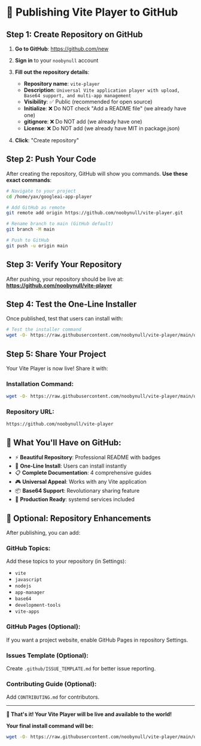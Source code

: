 # 🚀 Publishing Vite Player to GitHub

## Step 1: Create Repository on GitHub

1. **Go to GitHub**: https://github.com/new
2. **Sign in** to your `noobynull` account
3. **Fill out the repository details**:
   - **Repository name**: `vite-player`
   - **Description**: `Universal Vite application player with upload, Base64 support, and multi-app management`
   - **Visibility**: ✅ Public (recommended for open source)
   - **Initialize**: ❌ Do NOT check "Add a README file" (we already have one)
   - **gitignore**: ❌ Do NOT add (we already have one)
   - **License**: ❌ Do NOT add (we already have MIT in package.json)

4. **Click**: "Create repository"

## Step 2: Push Your Code

After creating the repository, GitHub will show you commands. **Use these exact commands**:

```bash
# Navigate to your project
cd /home/yax/googleai-app-player

# Add GitHub as remote
git remote add origin https://github.com/noobynull/vite-player.git

# Rename branch to main (GitHub default)
git branch -M main

# Push to GitHub
git push -u origin main
```

## Step 3: Verify Your Repository

After pushing, your repository should be live at:
**https://github.com/noobynull/vite-player**

## Step 4: Test the One-Line Installer

Once published, test that users can install with:

```bash
# Test the installer command
wget -O- https://raw.githubusercontent.com/noobynull/vite-player/main/quick-install.sh | bash
```

## Step 5: Share Your Project

Your Vite Player is now live! Share it with:

### Installation Command:
```bash
wget -O- https://raw.githubusercontent.com/noobynull/vite-player/main/quick-install.sh | bash
```

### Repository URL:
```
https://github.com/noobynull/vite-player
```

## 🎯 What You'll Have on GitHub:

- ⚡ **Beautiful Repository**: Professional README with badges
- 🚀 **One-Line Install**: Users can install instantly
- 📋 **Complete Documentation**: 4 comprehensive guides  
- 🎮 **Universal Appeal**: Works with any Vite application
- 📦 **Base64 Support**: Revolutionary sharing feature
- 🔧 **Production Ready**: systemd services included

## 🌟 Optional: Repository Enhancements

After publishing, you can add:

### GitHub Topics:
Add these topics to your repository (in Settings):
- `vite`
- `javascript` 
- `nodejs`
- `app-manager`
- `base64`
- `development-tools`
- `vite-apps`

### GitHub Pages (Optional):
If you want a project website, enable GitHub Pages in repository Settings.

### Issues Template (Optional):
Create `.github/ISSUE_TEMPLATE.md` for better issue reporting.

### Contributing Guide (Optional):
Add `CONTRIBUTING.md` for contributors.

---

**🎉 That's it! Your Vite Player will be live and available to the world!**

**Your final install command will be:**
```bash
wget -O- https://raw.githubusercontent.com/noobynull/vite-player/main/quick-install.sh | bash